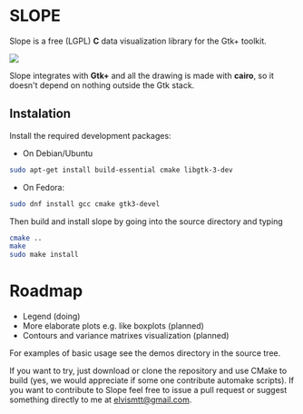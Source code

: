 # SLOPE

Slope is a free (LGPL) **C** data visualization library for the Gtk+ toolkit.

![](https://github.com/elvismt/slope/blob/master/demos/screenshot.png)

Slope integrates with **Gtk+** and all the drawing is made with **cairo**, so it doesn't
depend on nothing outside the Gtk stack.

## Instalation

Install the required development packages:
- On Debian/Ubuntu
```bash
sudo apt-get install build-essential cmake libgtk-3-dev
```
- On Fedora:
```bash
sudo dnf install gcc cmake gtk3-devel
```

Then build and install slope by going into the source directory and typing
```bash
cmake ..
make
sudo make install
```

# Roadmap

 - Legend (doing)
 - More elaborate plots e.g. like boxplots (planned)
 - Contours and variance matrixes visualization (planned)

For examples of basic usage see the demos directory in the source tree.

If you want to try, just download or clone the repository and use CMake to build (yes, we
would appreciate if some one contribute automake scripts). If you want to contribute to Slope
feel free to issue a pull request or suggest something directly to me at elvismtt@gmail.com.
